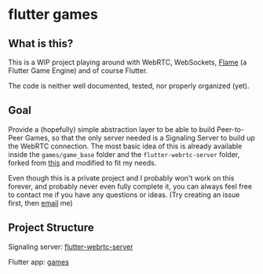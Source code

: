 # flutter games

## What is this?

This is a WIP project playing around with WebRTC, WebSockets, [Flame](https://flame-engine.org/) (a Flutter Game Engine) and of course Flutter.

The code is neither well documented, tested, nor properly organized (yet).

## Goal

Provide a (hopefully) simple abstraction layer to be able to build Peer-to-Peer Games, so that the only server needed is a Signaling Server to build up the WebRTC connection. The most basic idea of this is already available inside the `games/game_base` folder and the `flutter-webrtc-server` folder, forked from [this](https://github.com/flutter-webrtc/flutter-webrtc-server) and modified to fit my needs.

Even though this is a private project and I probably won't work on this forever, and probably never even fully complete it, you can always feel free to contact me if you have any questions or ideas. (Try creating an issue first, then [email](mailto:nicolas@kedil.de?subject=[GitHub]%20Flutter%20Games) me)

## Project Structure

Signaling server: [flutter-webrtc-server](https://github.com/Niggelgame/flutter-games/blob/main/flutter-webrtc-server)

Flutter app: [games](https://github.com/Niggelgame/flutter-games/blob/main/games)
